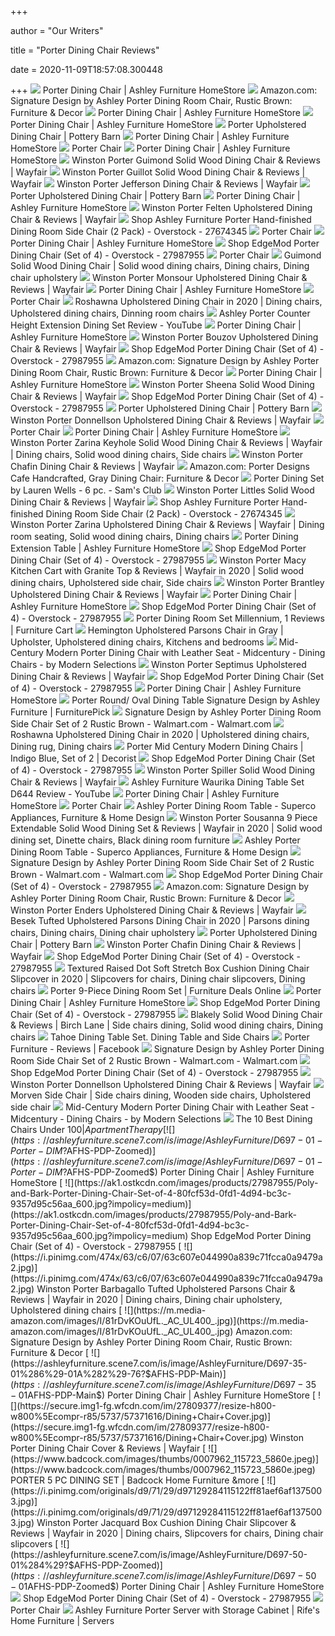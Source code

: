 +++
        
author = "Our Writers"
        
title = "Porter Dining Chair Reviews"
        
date = 2020-11-09T18:57:08.300448
        
+++
[ ![](https://ashleyfurniture.scene7.com/is/image/AshleyFurniture/D697-04-SW-P1-KO?$AFHS-PDP-Main$)](https://ashleyfurniture.scene7.com/is/image/AshleyFurniture/D697-04-SW-P1-KO?$AFHS-PDP-Main$) Porter Dining Chair | Ashley Furniture HomeStore
[ ![](https://images-na.ssl-images-amazon.com/images/I/71GigCENjbL._AC_SL1500_.jpg)](https://images-na.ssl-images-amazon.com/images/I/71GigCENjbL._AC_SL1500_.jpg) Amazon.com: Signature Design by Ashley Porter Dining Room Chair, Rustic  Brown: Furniture & Decor
[ ![](https://ashleyfurniture.scene7.com/is/image/AshleyFurniture/D697-01-10x8-CROP?$AFHS-PDP-Main$)](https://ashleyfurniture.scene7.com/is/image/AshleyFurniture/D697-01-10x8-CROP?$AFHS-PDP-Main$) Porter Dining Chair | Ashley Furniture HomeStore
[ ![](https://ashleyfurniture.scene7.com/is/image/AshleyFurniture/D697-04-10x8-CROP?$AFHS-PDP-Main$)](https://ashleyfurniture.scene7.com/is/image/AshleyFurniture/D697-04-10x8-CROP?$AFHS-PDP-Main$) Porter Dining Chair | Ashley Furniture HomeStore
[ ![](https://assets.pbimgs.com/pbimgs/ab/images/dp/wcm/202034/0802/porter-upholstered-dining-chair-c.jpg)](https://assets.pbimgs.com/pbimgs/ab/images/dp/wcm/202034/0802/porter-upholstered-dining-chair-c.jpg) Porter Upholstered Dining Chair | Pottery Barn
[ ![](https://ashleyfurniture.scene7.com/is/image/AshleyFurniture/D697-01-P1-KO?$AFHS-PDP-Main$)](https://ashleyfurniture.scene7.com/is/image/AshleyFurniture/D697-01-P1-KO?$AFHS-PDP-Main$) Porter Dining Chair | Ashley Furniture HomeStore
[ ![](https://assets.weimgs.com/weimgs/ab/images/wcm/products/202040/0281/porter-chair-c.jpg)](https://assets.weimgs.com/weimgs/ab/images/wcm/products/202040/0281/porter-chair-c.jpg) Porter Chair
[ ![](https://ashleyfurniture.scene7.com/is/image/AshleyFurniture/D697-01A-10x8-CROP?$AFHS-PDP-Main$)](https://ashleyfurniture.scene7.com/is/image/AshleyFurniture/D697-01A-10x8-CROP?$AFHS-PDP-Main$) Porter Dining Chair | Ashley Furniture HomeStore
[ ![](https://secure.img1-fg.wfcdn.com/im/80321234/resize-h800-w800%5Ecompr-r85/8437/84375787/Guimond+Solid+Wood+Dining+Chair.jpg)](https://secure.img1-fg.wfcdn.com/im/80321234/resize-h800-w800%5Ecompr-r85/8437/84375787/Guimond+Solid+Wood+Dining+Chair.jpg) Winston Porter Guimond Solid Wood Dining Chair & Reviews | Wayfair
[ ![](https://secure.img1-fg.wfcdn.com/im/47477345/resize-h800-w800%5Ecompr-r85/8437/84379070/Guillot+Solid+Wood+Dining+Chair.jpg)](https://secure.img1-fg.wfcdn.com/im/47477345/resize-h800-w800%5Ecompr-r85/8437/84379070/Guillot+Solid+Wood+Dining+Chair.jpg) Winston Porter Guillot Solid Wood Dining Chair & Reviews | Wayfair
[ ![](https://secure.img1-fg.wfcdn.com/im/15133876/resize-h800-w800%5Ecompr-r85/9576/95765926/Jefferson+Dining+Chair.jpg)](https://secure.img1-fg.wfcdn.com/im/15133876/resize-h800-w800%5Ecompr-r85/9576/95765926/Jefferson+Dining+Chair.jpg) Winston Porter Jefferson Dining Chair & Reviews | Wayfair
[ ![](https://assets.pbimgs.com/pbimgs/ab/images/dp/wcm/202034/0329/porter-upholstered-dining-chair-c.jpg)](https://assets.pbimgs.com/pbimgs/ab/images/dp/wcm/202034/0329/porter-upholstered-dining-chair-c.jpg) Porter Upholstered Dining Chair | Pottery Barn
[ ![](https://ashleyfurniture.scene7.com/is/image/AshleyFurniture/D697-35-01%284%29-01A%282%29-76?$AFHS-PDP-Main$)](https://ashleyfurniture.scene7.com/is/image/AshleyFurniture/D697-35-01%284%29-01A%282%29-76?$AFHS-PDP-Main$) Porter Dining Chair | Ashley Furniture HomeStore
[ ![](https://secure.img1-fg.wfcdn.com/im/80022170/resize-h800-w800%5Ecompr-r85/4688/46886805/Felten+Upholstered+Dining+Chair.jpg)](https://secure.img1-fg.wfcdn.com/im/80022170/resize-h800-w800%5Ecompr-r85/4688/46886805/Felten+Upholstered+Dining+Chair.jpg) Winston Porter Felten Upholstered Dining Chair & Reviews | Wayfair
[ ![](https://ak1.ostkcdn.com/images/products/is/images/direct/ac8c8e4c6f2a6b9cb4cc45c32be68433f86a460a/Porter-Dining-Room-Side-Chair-2-CN-Rustic-Brown-D697-01-Porter-Dining-Room-Side-Chair-2-CN-Rustic-Brown.jpg?impolicy=medium)](https://ak1.ostkcdn.com/images/products/is/images/direct/ac8c8e4c6f2a6b9cb4cc45c32be68433f86a460a/Porter-Dining-Room-Side-Chair-2-CN-Rustic-Brown-D697-01-Porter-Dining-Room-Side-Chair-2-CN-Rustic-Brown.jpg?impolicy=medium) Shop Ashley Furniture Porter Hand-finished Dining Room Side Chair (2 Pack)  - Overstock - 27674345
[ ![](https://assets.weimgs.com/weimgs/ab/images/wcm/products/202040/0272/porter-chair-o.jpg)](https://assets.weimgs.com/weimgs/ab/images/wcm/products/202040/0272/porter-chair-o.jpg) Porter Chair
[ ![](https://ashleyfurniture.scene7.com/is/image/AshleyFurniture/D697-04?$AFHS-PDP-Main$)](https://ashleyfurniture.scene7.com/is/image/AshleyFurniture/D697-04?$AFHS-PDP-Main$) Porter Dining Chair | Ashley Furniture HomeStore
[ ![](https://ak1.ostkcdn.com/images/products/27987955/Poly-and-Bark-Porter-Dining-Chair-Set-of-4-da9fea53-1674-4b29-b731-2f738b734f11.jpg)](https://ak1.ostkcdn.com/images/products/27987955/Poly-and-Bark-Porter-Dining-Chair-Set-of-4-da9fea53-1674-4b29-b731-2f738b734f11.jpg) Shop EdgeMod Porter Dining Chair (Set of 4) - Overstock - 27987955
[ ![](https://assets.weimgs.com/weimgs/ab/images/wcm/products/202040/0078/porter-chair-c.jpg)](https://assets.weimgs.com/weimgs/ab/images/wcm/products/202040/0078/porter-chair-c.jpg) Porter Chair
[ ![](https://i.pinimg.com/originals/ea/d6/2a/ead62a2981c08251552f1ef906ad23c7.png)](https://i.pinimg.com/originals/ea/d6/2a/ead62a2981c08251552f1ef906ad23c7.png) Guimond Solid Wood Dining Chair | Solid wood dining chairs, Dining chairs, Dining  chair upholstery
[ ![](https://secure.img1-fg.wfcdn.com/im/01423312/resize-h800-w800%5Ecompr-r85/6620/66202861/Monsour+Upholstered+Dining+Chair.jpg)](https://secure.img1-fg.wfcdn.com/im/01423312/resize-h800-w800%5Ecompr-r85/6620/66202861/Monsour+Upholstered+Dining+Chair.jpg) Winston Porter Monsour Upholstered Dining Chair & Reviews | Wayfair
[ ![](https://ashleyfurniture.scene7.com/is/image/AshleyFurniture/D697-50T-50B-01%286%29-60-ALT-B?$AFHS-PDP-Main$)](https://ashleyfurniture.scene7.com/is/image/AshleyFurniture/D697-50T-50B-01%286%29-60-ALT-B?$AFHS-PDP-Main$) Porter Dining Chair | Ashley Furniture HomeStore
[ ![](https://assets.weimgs.com/weimgs/ab/images/wcm/products/202040/0290/porter-chair-c.jpg)](https://assets.weimgs.com/weimgs/ab/images/wcm/products/202040/0290/porter-chair-c.jpg) Porter Chair
[ ![](https://i.pinimg.com/736x/0d/b8/d6/0db8d698d5a7fa1cf4bbf1748a73c981.jpg)](https://i.pinimg.com/736x/0d/b8/d6/0db8d698d5a7fa1cf4bbf1748a73c981.jpg) Roshawna Upholstered Dining Chair in 2020 | Dining chairs, Upholstered dining  chairs, Dinning room chairs
[ ![](https://i.ytimg.com/vi/MsOhPq2uTPM/maxresdefault.jpg)](https://i.ytimg.com/vi/MsOhPq2uTPM/maxresdefault.jpg) Ashley Porter Counter Height Extension Dining Set Review - YouTube
[ ![](https://ashleyfurniture.scene7.com/is/image/AshleyFurniture/D697-35-04-MOOD?$AFHS-PDP-Zoomed$)](https://ashleyfurniture.scene7.com/is/image/AshleyFurniture/D697-35-04-MOOD?$AFHS-PDP-Zoomed$) Porter Dining Chair | Ashley Furniture HomeStore
[ ![](https://secure.img1-fg.wfcdn.com/im/18406226/resize-h800-w800%5Ecompr-r85/7284/72843339/Bouzov+Upholstered+Dining+Chair.jpg)](https://secure.img1-fg.wfcdn.com/im/18406226/resize-h800-w800%5Ecompr-r85/7284/72843339/Bouzov+Upholstered+Dining+Chair.jpg) Winston Porter Bouzov Upholstered Dining Chair & Reviews | Wayfair
[ ![](https://ak1.ostkcdn.com/images/products/27987955/Poly-and-Bark-Porter-Dining-Chair-Set-of-4-9ec97086-b0e1-4af0-ab6f-731121a5a802.jpg)](https://ak1.ostkcdn.com/images/products/27987955/Poly-and-Bark-Porter-Dining-Chair-Set-of-4-9ec97086-b0e1-4af0-ab6f-731121a5a802.jpg) Shop EdgeMod Porter Dining Chair (Set of 4) - Overstock - 27987955
[ ![](https://images-na.ssl-images-amazon.com/images/I/71%2BqYqWvgbL._AC_SL1500_.jpg)](https://images-na.ssl-images-amazon.com/images/I/71%2BqYqWvgbL._AC_SL1500_.jpg) Amazon.com: Signature Design by Ashley Porter Dining Room Chair, Rustic  Brown: Furniture & Decor
[ ![](https://ashleyfurniture.scene7.com/is/image/AshleyFurniture/D697-04-Porter-DIM?$AFHS-Grid-1X$)](https://ashleyfurniture.scene7.com/is/image/AshleyFurniture/D697-04-Porter-DIM?$AFHS-Grid-1X$) Porter Dining Chair | Ashley Furniture HomeStore
[ ![](https://secure.img1-fg.wfcdn.com/im/73535504/resize-h800-w800%5Ecompr-r85/6003/60030365/Sheena+Solid+Wood+Dining+Chair.jpg)](https://secure.img1-fg.wfcdn.com/im/73535504/resize-h800-w800%5Ecompr-r85/6003/60030365/Sheena+Solid+Wood+Dining+Chair.jpg) Winston Porter Sheena Solid Wood Dining Chair & Reviews | Wayfair
[ ![](https://ak1.ostkcdn.com/images/products/27987955/Poly-and-Bark-Porter-Dining-Chair-Set-of-4-a8ad5cae-b949-4b63-9111-f732f94150cb_600.jpg?impolicy=medium)](https://ak1.ostkcdn.com/images/products/27987955/Poly-and-Bark-Porter-Dining-Chair-Set-of-4-a8ad5cae-b949-4b63-9111-f732f94150cb_600.jpg?impolicy=medium) Shop EdgeMod Porter Dining Chair (Set of 4) - Overstock - 27987955
[ ![](https://assets.pbimgs.com/pbimgs/ab/images/dp/wcm/202034/0371/porter-upholstered-dining-chair-c.jpg)](https://assets.pbimgs.com/pbimgs/ab/images/dp/wcm/202034/0371/porter-upholstered-dining-chair-c.jpg) Porter Upholstered Dining Chair | Pottery Barn
[ ![](https://secure.img1-fg.wfcdn.com/im/14200819/resize-h800-w800%5Ecompr-r85/1093/109318620/Donnellson+Upholstered+Dining+Chair.jpg)](https://secure.img1-fg.wfcdn.com/im/14200819/resize-h800-w800%5Ecompr-r85/1093/109318620/Donnellson+Upholstered+Dining+Chair.jpg) Winston Porter Donnellson Upholstered Dining Chair & Reviews | Wayfair
[ ![](https://assets.weimgs.com/weimgs/ab/images/wcm/products/202040/0300/porter-chair-c.jpg)](https://assets.weimgs.com/weimgs/ab/images/wcm/products/202040/0300/porter-chair-c.jpg) Porter Chair
[ ![](https://ashleyfurniture.scene7.com/is/image/AshleyFurniture/D697-35-04%288%29-76-60?$AFHS-PDP-Main$)](https://ashleyfurniture.scene7.com/is/image/AshleyFurniture/D697-35-04%288%29-76-60?$AFHS-PDP-Main$) Porter Dining Chair | Ashley Furniture HomeStore
[ ![](https://i.pinimg.com/originals/e5/e4/03/e5e40356fe628de2e78601207f1f7c27.png)](https://i.pinimg.com/originals/e5/e4/03/e5e40356fe628de2e78601207f1f7c27.png) Winston Porter Zarina Keyhole Solid Wood Dining Chair & Reviews | Wayfair | Dining  chairs, Solid wood dining chairs, Side chairs
[ ![](https://secure.img1-fg.wfcdn.com/im/25398528/resize-h800-w800%5Ecompr-r85/5607/56073934/Chafin+Dining+Chair.jpg)](https://secure.img1-fg.wfcdn.com/im/25398528/resize-h800-w800%5Ecompr-r85/5607/56073934/Chafin+Dining+Chair.jpg) Winston Porter Chafin Dining Chair & Reviews | Wayfair
[ ![](https://m.media-amazon.com/images/I/71evC0NVXIL._AC_SS350_.jpg)](https://m.media-amazon.com/images/I/71evC0NVXIL._AC_SS350_.jpg) Amazon.com: Porter Designs Cafe Handcrafted, Gray Dining Chair: Furniture &  Decor
[ ![](https://images.samsclubresources.com/is/image/samsclub/0040610633959_A?$DT_PDP_Image$)](https://images.samsclubresources.com/is/image/samsclub/0040610633959_A?$DT_PDP_Image$) Porter Dining Set by Lauren Wells - 6 pc. - Sam's Club
[ ![](https://secure.img1-fg.wfcdn.com/im/61602590/resize-h800-w800%5Ecompr-r85/1209/120909547/Littles+Solid+Wood+Dining+Chair.jpg)](https://secure.img1-fg.wfcdn.com/im/61602590/resize-h800-w800%5Ecompr-r85/1209/120909547/Littles+Solid+Wood+Dining+Chair.jpg) Winston Porter Littles Solid Wood Dining Chair & Reviews | Wayfair
[ ![](https://ak1.ostkcdn.com/images/products/is/images/direct/a1f51c11b6496aade6928e9f3bb8e8f283946ab7/Porter-Dining-Room-Side-Chair-2-CN-Rustic-Brown-D697-01-Porter-Dining-Room-Side-Chair-2-CN-Rustic-Brown.jpg)](https://ak1.ostkcdn.com/images/products/is/images/direct/a1f51c11b6496aade6928e9f3bb8e8f283946ab7/Porter-Dining-Room-Side-Chair-2-CN-Rustic-Brown-D697-01-Porter-Dining-Room-Side-Chair-2-CN-Rustic-Brown.jpg) Shop Ashley Furniture Porter Hand-finished Dining Room Side Chair (2 Pack)  - Overstock - 27674345
[ ![](https://i.pinimg.com/originals/ea/13/72/ea137282a2fccd0aa610a8f91aef1f91.jpg)](https://i.pinimg.com/originals/ea/13/72/ea137282a2fccd0aa610a8f91aef1f91.jpg) Winston Porter Zarina Upholstered Dining Chair & Reviews | Wayfair | Dining  room seating, Solid wood dining chairs, Dining chairs
[ ![](https://ashleyfurniture.scene7.com/is/image/AshleyFurniture/D697-35-01%286%29-60-P1-KO?$AFHS-PDP-Main$)](https://ashleyfurniture.scene7.com/is/image/AshleyFurniture/D697-35-01%286%29-60-P1-KO?$AFHS-PDP-Main$) Porter Dining Extension Table | Ashley Furniture HomeStore
[ ![](https://ak1.ostkcdn.com/images/products/27987955/Poly-and-Bark-Porter-Dining-Chair-Set-of-4-432aeeb3-9a30-4897-acb0-6c35bc668858.jpg)](https://ak1.ostkcdn.com/images/products/27987955/Poly-and-Bark-Porter-Dining-Chair-Set-of-4-432aeeb3-9a30-4897-acb0-6c35bc668858.jpg) Shop EdgeMod Porter Dining Chair (Set of 4) - Overstock - 27987955
[ ![](https://i.pinimg.com/474x/ce/77/9e/ce779eea3e84fe8b8f39700951069239.jpg)](https://i.pinimg.com/474x/ce/77/9e/ce779eea3e84fe8b8f39700951069239.jpg) Winston Porter Macy Kitchen Cart with Granite Top & Reviews | Wayfair in  2020 | Solid wood dining chairs, Upholstered side chair, Side chairs
[ ![](https://secure.img1-fg.wfcdn.com/im/30912790/resize-h800-w800%5Ecompr-r85/9699/96997201/Brantley+Upholstered+Dining+Chair.jpg)](https://secure.img1-fg.wfcdn.com/im/30912790/resize-h800-w800%5Ecompr-r85/9699/96997201/Brantley+Upholstered+Dining+Chair.jpg) Winston Porter Brantley Upholstered Dining Chair & Reviews | Wayfair
[ ![](https://ashleyfurniture.scene7.com/is/image/AshleyFurniture/D697-01%282%29-SW-WEB?$AFHS-PDP-Main$)](https://ashleyfurniture.scene7.com/is/image/AshleyFurniture/D697-01%282%29-SW-WEB?$AFHS-PDP-Main$) Porter Dining Chair | Ashley Furniture HomeStore
[ ![](https://ak1.ostkcdn.com/images/products/27987955/Poly-and-Bark-Porter-Dining-Chair-Set-of-4-063dc530-31f4-472a-8c2a-e2ab18d28f4b.jpg)](https://ak1.ostkcdn.com/images/products/27987955/Poly-and-Bark-Porter-Dining-Chair-Set-of-4-063dc530-31f4-472a-8c2a-e2ab18d28f4b.jpg) Shop EdgeMod Porter Dining Chair (Set of 4) - Overstock - 27987955
[ ![](https://smhttp-ssl-77687.nexcesscdn.net/media/catalog/product/cache/1/image/650x650/9df78eab33525d08d6e5fb8d27136e95/D/6/D697-35-AS-dr-set-1.jpg)](https://smhttp-ssl-77687.nexcesscdn.net/media/catalog/product/cache/1/image/650x650/9df78eab33525d08d6e5fb8d27136e95/D/6/D697-35-AS-dr-set-1.jpg) Porter Dining Room Set Millennium, 1 Reviews | Furniture Cart
[ ![](https://i.pinimg.com/originals/e7/84/1c/e7841c1c4639aa8482d9c07216b0d30e.jpg)](https://i.pinimg.com/originals/e7/84/1c/e7841c1c4639aa8482d9c07216b0d30e.jpg) Hemington Upholstered Parsons Chair in Gray | Upholster, Upholstered dining  chairs, Kitchens and bedrooms
[ ![](https://st.hzcdn.com/simgs/26317a16091b7ea7_9-5311/home-design.jpg)](https://st.hzcdn.com/simgs/26317a16091b7ea7_9-5311/home-design.jpg) Mid-Century Modern Porter Dining Chair with Leather Seat - Midcentury - Dining  Chairs - by Modern Selections
[ ![](https://secure.img1-ag.wfcdn.com/im/55650360/resize-h800-w800%5Ecompr-r85/9699/96997276/Septimus+Upholstered+Dining+Chair.jpg)](https://secure.img1-ag.wfcdn.com/im/55650360/resize-h800-w800%5Ecompr-r85/9699/96997276/Septimus+Upholstered+Dining+Chair.jpg) Winston Porter Septimus Upholstered Dining Chair & Reviews | Wayfair
[ ![](https://ak1.ostkcdn.com/images/products/27987955/Poly-and-Bark-Porter-Dining-Chair-Set-of-4-e0531e6b-0663-4dd8-9309-c151b9524a3b.jpg)](https://ak1.ostkcdn.com/images/products/27987955/Poly-and-Bark-Porter-Dining-Chair-Set-of-4-e0531e6b-0663-4dd8-9309-c151b9524a3b.jpg) Shop EdgeMod Porter Dining Chair (Set of 4) - Overstock - 27987955
[ ![](https://ashleyfurniture.scene7.com/is/image/AshleyFurniture/D697-01-01A?$AFHS-PDP-Zoomed$)](https://ashleyfurniture.scene7.com/is/image/AshleyFurniture/D697-01-01A?$AFHS-PDP-Zoomed$) Porter Dining Chair | Ashley Furniture HomeStore
[ ![](https://smhttp-ssl-18667.nexcesscdn.net/8090D3/magento/media/catalog/product/s/i/sig-D697-50-BT-A-round-table-1.jpg)](https://smhttp-ssl-18667.nexcesscdn.net/8090D3/magento/media/catalog/product/s/i/sig-D697-50-BT-A-round-table-1.jpg) Porter Round/ Oval Dining Table Signature Design by Ashley Furniture |  FurniturePick
[ ![](https://i5.walmartimages.com/asr/106d7209-f064-4126-b414-bd671ba194b8_1.1f922be8e12d32098e38e7fdb2764537.jpeg)](https://i5.walmartimages.com/asr/106d7209-f064-4126-b414-bd671ba194b8_1.1f922be8e12d32098e38e7fdb2764537.jpeg) Signature Design by Ashley Porter Dining Room Side Chair Set of 2 Rustic  Brown - Walmart.com - Walmart.com
[ ![](https://i.pinimg.com/originals/ac/01/6e/ac016e7b719e5bd182d7724edd8bdc0f.jpg)](https://i.pinimg.com/originals/ac/01/6e/ac016e7b719e5bd182d7724edd8bdc0f.jpg) Roshawna Upholstered Dining Chair in 2020 | Upholstered dining chairs,  Dining rug, Dining chairs
[ ![](https://www.decorist.com/static/finds/product_images/full_size/103798-51033309.ae9f837990b6294165b3b52263c1acec.png)](https://www.decorist.com/static/finds/product_images/full_size/103798-51033309.ae9f837990b6294165b3b52263c1acec.png) Porter Mid Century Modern Dining Chairs | Indigo Blue, Set of 2 | Decorist
[ ![](https://ak1.ostkcdn.com/images/products/27987955/Poly-and-Bark-Porter-Dining-Chair-Set-of-4-d3c9bf99-7ed4-4321-8e9a-08c5f0fcd2ed.jpg)](https://ak1.ostkcdn.com/images/products/27987955/Poly-and-Bark-Porter-Dining-Chair-Set-of-4-d3c9bf99-7ed4-4321-8e9a-08c5f0fcd2ed.jpg) Shop EdgeMod Porter Dining Chair (Set of 4) - Overstock - 27987955
[ ![](https://secure.img1-fg.wfcdn.com/im/27170067/resize-h800-w800%5Ecompr-r85/7229/72296561/Spiller+Solid+Wood+Dining+Chair.jpg)](https://secure.img1-fg.wfcdn.com/im/27170067/resize-h800-w800%5Ecompr-r85/7229/72296561/Spiller+Solid+Wood+Dining+Chair.jpg) Winston Porter Spiller Solid Wood Dining Chair & Reviews | Wayfair
[ ![](https://i.ytimg.com/vi/ClONT7MfPpw/maxresdefault.jpg)](https://i.ytimg.com/vi/ClONT7MfPpw/maxresdefault.jpg) Ashley Furniture Waurika Dining Table Set D644 Review - YouTube
[ ![](https://ashleyfurniture.scene7.com/is/image/AshleyFurniture/D697-50T-50B-01%284%29?$AFHS-PDP-Zoomed$)](https://ashleyfurniture.scene7.com/is/image/AshleyFurniture/D697-50T-50B-01%284%29?$AFHS-PDP-Zoomed$) Porter Dining Chair | Ashley Furniture HomeStore
[ ![](https://assets.weimgs.com/weimgs/ab/images/wcm/products/202040/0022/porter-chair-c.jpg)](https://assets.weimgs.com/weimgs/ab/images/wcm/products/202040/0022/porter-chair-c.jpg) Porter Chair
[ ![](https://superco.com/wp-content/uploads/2018/06/products-5998.jpg)](https://superco.com/wp-content/uploads/2018/06/products-5998.jpg) Ashley Porter Dining Room Table - Superco Appliances, Furniture & Home  Design
[ ![](https://i.pinimg.com/originals/e1/74/ae/e174aec6804af45eb0a4f5cf5f7037c8.png)](https://i.pinimg.com/originals/e1/74/ae/e174aec6804af45eb0a4f5cf5f7037c8.png) Winston Porter Sousanna 9 Piece Extendable Solid Wood Dining Set & Reviews  | Wayfair in 2020 | Solid wood dining set, Dinette chairs, Black dining  room furniture
[ ![](https://superco.com/wp-content/uploads/2018/06/products-5997.jpg)](https://superco.com/wp-content/uploads/2018/06/products-5997.jpg) Ashley Porter Dining Room Table - Superco Appliances, Furniture & Home  Design
[ ![](https://i5.walmartimages.com/dfw/6e29e393-375b/k2-_7e91a4d1-e17b-4deb-9332-4f287088a123.v1.jpg)](https://i5.walmartimages.com/dfw/6e29e393-375b/k2-_7e91a4d1-e17b-4deb-9332-4f287088a123.v1.jpg) Signature Design by Ashley Porter Dining Room Side Chair Set of 2 Rustic  Brown - Walmart.com - Walmart.com
[ ![](https://ak1.ostkcdn.com/images/products/27987955/Poly-and-Bark-Porter-Dining-Chair-Set-of-4-f8b12a25-98d5-4231-8e60-30a6d988618c_600.jpg?impolicy=medium)](https://ak1.ostkcdn.com/images/products/27987955/Poly-and-Bark-Porter-Dining-Chair-Set-of-4-f8b12a25-98d5-4231-8e60-30a6d988618c_600.jpg?impolicy=medium) Shop EdgeMod Porter Dining Chair (Set of 4) - Overstock - 27987955
[ ![](https://m.media-amazon.com/images/I/71Qdh7Kn1SL._AC_UL400_.jpg)](https://m.media-amazon.com/images/I/71Qdh7Kn1SL._AC_UL400_.jpg) Amazon.com: Signature Design by Ashley Porter Dining Room Chair, Rustic  Brown: Furniture & Decor
[ ![](https://secure.img1-ag.wfcdn.com/im/89304886/resize-h800-w800%5Ecompr-r85/4692/46922495/Enders+Upholstered+Dining+Chair.jpg)](https://secure.img1-ag.wfcdn.com/im/89304886/resize-h800-w800%5Ecompr-r85/4692/46922495/Enders+Upholstered+Dining+Chair.jpg) Winston Porter Enders Upholstered Dining Chair & Reviews | Wayfair
[ ![](https://i.pinimg.com/originals/a5/e1/fc/a5e1fcff65cf100cb0431b85fc56ed5d.jpg)](https://i.pinimg.com/originals/a5/e1/fc/a5e1fcff65cf100cb0431b85fc56ed5d.jpg) Besek Tufted Upholstered Parsons Dining Chair in 2020 | Parsons dining  chairs, Dining chairs, Dining chair upholstery
[ ![](https://assets.pbimgs.com/pbimgs/ab/images/dp/wcm/202034/0464/porter-upholstered-dining-chair-c.jpg)](https://assets.pbimgs.com/pbimgs/ab/images/dp/wcm/202034/0464/porter-upholstered-dining-chair-c.jpg) Porter Upholstered Dining Chair | Pottery Barn
[ ![](https://secure.img1-fg.wfcdn.com/im/47478288/resize-h800-w800%5Ecompr-r85/6881/68812534/Chafin+Dining+Chair.jpg)](https://secure.img1-fg.wfcdn.com/im/47478288/resize-h800-w800%5Ecompr-r85/6881/68812534/Chafin+Dining+Chair.jpg) Winston Porter Chafin Dining Chair & Reviews | Wayfair
[ ![](https://ak1.ostkcdn.com/images/products/27987955/Poly-and-Bark-Porter-Dining-Chair-Set-of-4-9c7e2209-da20-4755-abcd-c3e2a24fee2c_600.jpg?impolicy=medium)](https://ak1.ostkcdn.com/images/products/27987955/Poly-and-Bark-Porter-Dining-Chair-Set-of-4-9c7e2209-da20-4755-abcd-c3e2a24fee2c_600.jpg?impolicy=medium) Shop EdgeMod Porter Dining Chair (Set of 4) - Overstock - 27987955
[ ![](https://i.pinimg.com/originals/99/60/05/99600549456d69690204e7931a79f924.jpg)](https://i.pinimg.com/originals/99/60/05/99600549456d69690204e7931a79f924.jpg) Textured Raised Dot Soft Stretch Box Cushion Dining Chair Slipcover in 2020  | Slipcovers for chairs, Dining chair slipcovers, Dining chairs
[ ![](https://www.furnituredeals.com/images/thumbs/0015389_porter-9-piece-dining-room-set_600.jpeg)](https://www.furnituredeals.com/images/thumbs/0015389_porter-9-piece-dining-room-set_600.jpeg) Porter 9-Piece Dining Room Set | Furniture Deals Online
[ ![](https://ashleyfurniture.scene7.com/is/image/AshleyFurniture/D697-35-01%288%29-76?$AFHS-PDP-Zoomed$)](https://ashleyfurniture.scene7.com/is/image/AshleyFurniture/D697-35-01%288%29-76?$AFHS-PDP-Zoomed$) Porter Dining Chair | Ashley Furniture HomeStore
[ ![](https://ak1.ostkcdn.com/images/products/27987955/Poly-and-Bark-Porter-Dining-Chair-Set-of-4-2a2fe2cc-6c84-4841-b040-7438387607ee.jpg)](https://ak1.ostkcdn.com/images/products/27987955/Poly-and-Bark-Porter-Dining-Chair-Set-of-4-2a2fe2cc-6c84-4841-b040-7438387607ee.jpg) Shop EdgeMod Porter Dining Chair (Set of 4) - Overstock - 27987955
[ ![](https://i.pinimg.com/736x/4f/da/04/4fda04f8b6df5c557a441160b9101e9c.jpg)](https://i.pinimg.com/736x/4f/da/04/4fda04f8b6df5c557a441160b9101e9c.jpg) Blakely Solid Wood Dining Chair & Reviews | Birch Lane | Side chairs dining,  Solid wood dining chairs, Dining chairs
[ ![](https://www.porterdesignsusa.com/media/catalog/product/i/s/isa-9015n_.jpg)](https://www.porterdesignsusa.com/media/catalog/product/i/s/isa-9015n_.jpg) Tahoe Dining Table Set. Dining Table and Side Chairs
[ ![](https://lookaside.fbsbx.com/lookaside/crawler/media/?media_id=735217626675446)](https://lookaside.fbsbx.com/lookaside/crawler/media/?media_id=735217626675446) Porter Furniture - Reviews | Facebook
[ ![](https://i5.walmartimages.com/dfw/6e29e393-16c7/k2-_ab3c70f9-9db2-4743-8aee-7e3c4a969bfe.v1.jpg)](https://i5.walmartimages.com/dfw/6e29e393-16c7/k2-_ab3c70f9-9db2-4743-8aee-7e3c4a969bfe.v1.jpg) Signature Design by Ashley Porter Dining Room Side Chair Set of 2 Rustic  Brown - Walmart.com - Walmart.com
[ ![](https://ak1.ostkcdn.com/images/products/27987955/Poly-and-Bark-Porter-Dining-Chair-Set-of-4-ae993a02-0780-43df-8db3-8c20eb057a03_600.jpg?impolicy=medium)](https://ak1.ostkcdn.com/images/products/27987955/Poly-and-Bark-Porter-Dining-Chair-Set-of-4-ae993a02-0780-43df-8db3-8c20eb057a03_600.jpg?impolicy=medium) Shop EdgeMod Porter Dining Chair (Set of 4) - Overstock - 27987955
[ ![](https://secure.img1-fg.wfcdn.com/im/78173680/resize-h800-w800%5Ecompr-r85/5378/53788778/Donnellson+Upholstered+Dining+Chair.jpg)](https://secure.img1-fg.wfcdn.com/im/78173680/resize-h800-w800%5Ecompr-r85/5378/53788778/Donnellson+Upholstered+Dining+Chair.jpg) Winston Porter Donnellson Upholstered Dining Chair & Reviews | Wayfair
[ ![](https://i.pinimg.com/originals/9e/64/ed/9e64ed3eca744c0d2684199468173c7a.jpg)](https://i.pinimg.com/originals/9e/64/ed/9e64ed3eca744c0d2684199468173c7a.jpg) Morven Side Chair | Side chairs dining, Wooden side chairs, Upholstered side  chair
[ ![](https://st.hzcdn.com/fimgs/a7f1c49a0dbc8895_5320-w300-h300-b1-p0--.jpg)](https://st.hzcdn.com/fimgs/a7f1c49a0dbc8895_5320-w300-h300-b1-p0--.jpg) Mid-Century Modern Porter Dining Chair with Leather Seat - Midcentury - Dining  Chairs - by Modern Selections
[ ![](https://s3.amazonaws.com/pixtruder/original_images/7686cc976817820f4f6ebe94ebab7e349de9b3de)](https://s3.amazonaws.com/pixtruder/original_images/7686cc976817820f4f6ebe94ebab7e349de9b3de) The 10 Best Dining Chairs Under $100 | Apartment Therapy
[ ![](https://ashleyfurniture.scene7.com/is/image/AshleyFurniture/D697-01-Porter-DIM?$AFHS-PDP-Zoomed$)](https://ashleyfurniture.scene7.com/is/image/AshleyFurniture/D697-01-Porter-DIM?$AFHS-PDP-Zoomed$) Porter Dining Chair | Ashley Furniture HomeStore
[ ![](https://ak1.ostkcdn.com/images/products/27987955/Poly-and-Bark-Porter-Dining-Chair-Set-of-4-80fcf53d-0fd1-4d94-bc3c-9357d95c56aa_600.jpg?impolicy=medium)](https://ak1.ostkcdn.com/images/products/27987955/Poly-and-Bark-Porter-Dining-Chair-Set-of-4-80fcf53d-0fd1-4d94-bc3c-9357d95c56aa_600.jpg?impolicy=medium) Shop EdgeMod Porter Dining Chair (Set of 4) - Overstock - 27987955
[ ![](https://i.pinimg.com/474x/63/c6/07/63c607e044990a839c71fcca0a9479a2.jpg)](https://i.pinimg.com/474x/63/c6/07/63c607e044990a839c71fcca0a9479a2.jpg) Winston Porter Barbagallo Tufted Upholstered Parsons Chair & Reviews |  Wayfair in 2020 | Dining chairs, Dining chair upholstery, Upholstered dining  chairs
[ ![](https://m.media-amazon.com/images/I/81rDvKOuUfL._AC_UL400_.jpg)](https://m.media-amazon.com/images/I/81rDvKOuUfL._AC_UL400_.jpg) Amazon.com: Signature Design by Ashley Porter Dining Room Chair, Rustic  Brown: Furniture & Decor
[ ![](https://ashleyfurniture.scene7.com/is/image/AshleyFurniture/D697-35-01%286%29-01A%282%29-76?$AFHS-PDP-Main$)](https://ashleyfurniture.scene7.com/is/image/AshleyFurniture/D697-35-01%286%29-01A%282%29-76?$AFHS-PDP-Main$) Porter Dining Chair | Ashley Furniture HomeStore
[ ![](https://secure.img1-fg.wfcdn.com/im/27809377/resize-h800-w800%5Ecompr-r85/5737/57371616/Dining+Chair+Cover.jpg)](https://secure.img1-fg.wfcdn.com/im/27809377/resize-h800-w800%5Ecompr-r85/5737/57371616/Dining+Chair+Cover.jpg) Winston Porter Dining Chair Cover & Reviews | Wayfair
[ ![](https://www.badcock.com/images/thumbs/0007962_115723_5860e.jpeg)](https://www.badcock.com/images/thumbs/0007962_115723_5860e.jpeg) PORTER 5 PC DINING SET | Badcock Home Furniture &more
[ ![](https://i.pinimg.com/originals/d9/71/29/d97129284115122ff81aef6af1375003.jpg)](https://i.pinimg.com/originals/d9/71/29/d97129284115122ff81aef6af1375003.jpg) Winston Porter Jacquard Box Cushion Dining Chair Slipcover & Reviews |  Wayfair in 2020 | Dining chairs, Slipcovers for chairs, Dining chair  slipcovers
[ ![](https://ashleyfurniture.scene7.com/is/image/AshleyFurniture/D697-50-01%284%29?$AFHS-PDP-Zoomed$)](https://ashleyfurniture.scene7.com/is/image/AshleyFurniture/D697-50-01%284%29?$AFHS-PDP-Zoomed$) Porter Dining Chair | Ashley Furniture HomeStore
[ ![](https://ak1.ostkcdn.com/images/products/27987955/Poly-and-Bark-Porter-Dining-Chair-Set-of-4-07b5997b-90d4-418b-9da6-bd94d5cfccea.jpg)](https://ak1.ostkcdn.com/images/products/27987955/Poly-and-Bark-Porter-Dining-Chair-Set-of-4-07b5997b-90d4-418b-9da6-bd94d5cfccea.jpg) Shop EdgeMod Porter Dining Chair (Set of 4) - Overstock - 27987955
[ ![](https://assets.weimgs.com/weimgs/ab/images/wcm/products/202040/0290/emmerson-reclaimed-wood-dining-bench-c.jpg)](https://assets.weimgs.com/weimgs/ab/images/wcm/products/202040/0290/emmerson-reclaimed-wood-dining-bench-c.jpg) Porter Chair
[ ![](https://imageresizer.furnituredealer.net/img/remote/images.furnituredealer.net/img/products%2Fashley_millennium%2Fcolor%2Fporter_d697-76-b.jpg?width=878&height=600&scale=both&trim.threshold=80)](https://imageresizer.furnituredealer.net/img/remote/images.furnituredealer.net/img/products%2Fashley_millennium%2Fcolor%2Fporter_d697-76-b.jpg?width=878&height=600&scale=both&trim.threshold=80) Ashley Furniture Porter Server with Storage Cabinet | Rife's Home Furniture  | Servers
